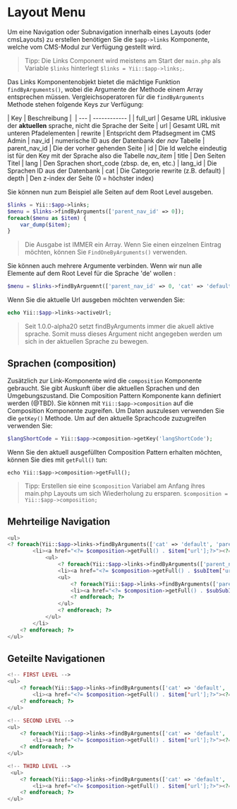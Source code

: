 Layout Menu
===========
Um eine Navigation oder Subnavigation innerhalb eines Layouts (oder cmsLayouts) zu erstellen benötigen Sie die `$app->links` Komponente, welche vom CMS-Modul zur Verfügung gestellt wird.

> Tipp: Die Links Component wird meistens am Start der `main.php` als Variable `$links` hinterlegt `$links = Yii::$app->links;`.

Das Links Komponentenobjekt bietet die mächtige Funktion `findByArguments()`, wobei die Argumente der Methode einem Array entsprechen müssen. Vergleichsoperatoren für die `findByArguments` Methode stehen folgende Keys zur Verfügung:

| Key | Beschreibung | 
| --- | ------------ | 
| full_url | Gesame URL inklusive der **aktuellen** sprache, nicht die Sprache der Seite
| url | Gesamt URL mit unteren Pfadelementen
| rewrite | Entspricht dem Pfadsegment im CMS Admin
| nav_id | numerische ID aus der Datenbank der *nav* Tabelle
| parent_nav_id | Die der vorher gehenden Seite
| id | Die Id welche eindeutig ist für den Key mit der Sprache also die Tabelle *nav_item*
| title | Den Seiten Titel
| lang | Den Sprachen short_code (zbsp. de, en, etc.)
| lang_id | Die Sprachen ID aus der Datenbank
| cat | Die Categorie rewrite (z.B. default)
| depth | Den z-index der Seite (0 = höchster index)

Sie können nun zum Beispiel alle Seiten auf dem Root Level ausgeben.

```php
$links = Yii::$app->links;
$menu = $links->findByArguments(['parent_nav_id' => 0]);
foreach($menu as $item) {
    var_dump($item);
}
```

> Die Ausgabe ist IMMER ein Array. Wenn Sie einen einzelnen Eintrag möchten, können Sie `FindOneByArguments()` verwenden.

Sie können auch mehrere Argumente verbinden. Wenn wir nun alle Elemente auf dem Root Level für die Sprache 'de' wollen :

```php
$menu = $links->findByArguemnt(['parent_nav_id' => 0, 'cat' => 'default']);
```

Wenn Sie die aktuelle Url ausgeben möchten verwenden Sie:

```php
echo Yii::$app->links->activeUrl;
```

> Seit 1.0.0-alpha20 setzt findByArguments immer die akuell aktive sprache. Somit muss dieses Argument nicht angegeben werden um sich in der aktuellen Sprache zu bewegen.

Sprachen (composition)
----------------------
Zusätzlich zur Link-Komponente wird die `composition` Komponente gebraucht. Sie gibt Auskunft über die aktuellen Sprachen und den Umgebungszustand. Die Composition Pattern Komponente kann definiert werden (@TBD). Sie können mit `Yii::$app->composition` auf die Composition Komponente zugreifen. Um Daten auszulesen verwenden Sie die `getKey()` Methode. Um auf den aktuelle Sprachcode zuzugreifen verwenden Sie:

```php
$langShortCode = Yii::$app->composition->getKey('langShortCode');
```

Wenn Sie den aktuell ausgefüllten Composition Pattern erhalten möchten, können Sie dies mit `getFull()` tun:

```
echo Yii::$app->composition->getFull();
```

> Tipp: Erstellen sie eine `$composition` Variabel am Anfang ihres main.php Layouts um sich Wiederholung zu ersparen. `$composition = Yii::$app->composition;`

Mehrteilige Navigation
----------------------

```php
<ul>
<? foreach(Yii::$app->links->findByArguments(['cat' => 'default', 'parent_nav_id' => 0]) as $item): ?>
        <li><a href="<?= $composition->getFull() . $item['url'];?>"><?= $item['title']; ?></a>
            <ul>
                <? foreach(Yii::$app->links->findByArguments(['parent_nav_id' => $item['nav_id']]) as $subItem): ?>
                <li><a href="<?= $composition->getFull() . $subItem['url'];?>"><?= $subItem['title']?></a>
                <ul>
                    <? foreach(Yii::$app->links->findByArguments(['parent_nav_id' => $subItem['nav_id']]) as $subSubItem): ?>
                    <li><a href="<?= $composition->getFull() . $subSubItem['url'];?>"><?= $subSubItem['title']?></a>
                    <? endforeach; ?>
                </ul>
                <? endforeach; ?>
            </ul>
        </li>
    <? endforeach; ?>
</ul>
```

Geteilte Navigationen
---------------------

```php
<!-- FIRST LEVEL -->
<ul>
    <? foreach(Yii::$app->links->findByArguments(['cat' => 'default', 'parent_nav_id' => \luya\helpers\Menu::parentNavIdByCurrentLink(\yii::$app->links, 1)]) as $item): ?>
        <li><a href="<?= $composition->getFull() . $item['url'];?>"><?= $item['title']; ?></a></li>
    <? endforeach; ?>
</ul>

<!-- SECOND LEVEL -->
<ul>
    <? foreach(Yii::$app->links->findByArguments(['cat' => 'default', 'parent_nav_id' => \luya\helpers\Menu::parentNavIdByCurrentLink(\yii::$app->links, 2)]) as $item): ?>
        <li><a href="<?= $composition->getFull() . $item['url'];?>"><?= $item['title']; ?></a></li>
    <? endforeach; ?>
</ul>

<!-- THIRD LEVEL -->
 <ul>
    <? foreach(Yii::$app->links->findByArguments(['cat' => 'default', 'parent_nav_id' => \luya\helpers\Menu::parentNavIdByCurrentLink(\yii::$app->links, 3)]) as $item): ?>
        <li><a href="<?= $composition->getFull() . $item['url'];?>"><?= $item['title']; ?></a></li>
    <? endforeach; ?>
</ul>
``` 
